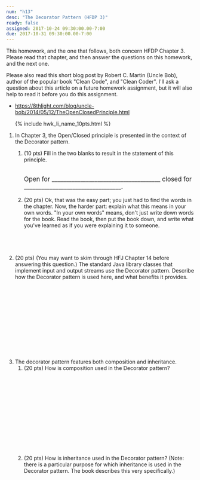 ```yaml
---
num: "h13"
desc: "The Decorator Pattern (HFDP 3)"
ready: false
assigned: 2017-10-24 09:30:00.00-7:00
due: 2017-10-31 09:30:00.00-7:00
---
```


This homework, and the one that follows, both concern <span data-hfdp="3">HFDP Chapter 3</span>.
Please read that chapter, and then answer the questions on this homework, and the next one.

Please also read this short blog post by Robert C. Martin (Uncle Bob), author of the popular book "Clean Code", and "Clean Coder".  I'll ask a question about this article on a future homework assignment, but it will also help to read it before you do this assignment.

* <https://8thlight.com/blog/uncle-bob/2014/05/12/TheOpenClosedPrinciple.html>


<ol>

{% include hwk_li_name_10pts.html %}

<li style="margin-bottom:5em;">

In Chapter 3, the Open/Closed principle is presented in the context of
the Decorator pattern.  
<ol>
<li> (10 pts) Fill in the two blanks to result in the
statement of this principle.

<p style="margin-top:2em; font-size: 120%;">
Open for ______________________________________  closed for __________________________________.
</p>
</li>

<li style="margin-bottom:2em;">(20 pts) Ok, that was the easy part; you just had to find the words in the chapter.  Now, the harder part: explain what this means in your own words.  "In your own words" means, don't just write down words for the book.   Read the book, then put the book down, and write what you've learned as if you were explaining it to someone.

</li>
</ol>
<div class="pagebreak"></div>
</li>

<li style="margin-bottom:15em;"> (20 pts) (You may want to skim through HFJ Chapter 14 before answering this question.) The standard Java library classes that
implement input and output streams use the Decorator pattern.  Describe how the Decorator pattern is used here, and what benefits it provides. 
</li>



<li style="margin-bottom:1em;"> The decorator pattern features both
composition and inheritance. 

<ol>
<li style="margin-bottom:16em;"> (20 pts) How is composition used in the Decorator pattern?

</li>

<li style="margin-bottom:16em;"> (20 pts) How is inheritance used in
the Decorator pattern?  (Note: there is a particular purpose for which
inheritance is used in the Decorator pattern.   The book describes this very specifically.)
</li>

</ol>

</li>




</ol>

<div style="display:none">
http://UCSB-CS56-F16.github.io/hwk/h13
</div>




